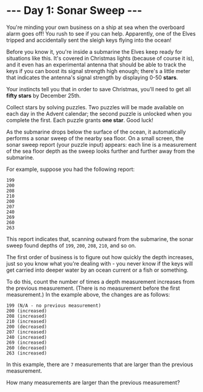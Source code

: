 --- Day 1: Sonar Sweep ---
==========================

You're minding your own business on a ship at sea when the overboard alarm goes off! 
You rush to see if you can help. 
Apparently, one of the Elves tripped and accidentally sent the sleigh keys flying into the ocean!

Before you know it, you're inside a submarine the Elves keep ready for situations like this. 
It's covered in Christmas lights (because of course it is), 
and it even has an experimental antenna that should be able to track the keys 
if you can boost its signal strength high enough; 
there's a little meter that indicates the antenna's signal strength by displaying 0-50 **stars**.

Your instincts tell you that in order to save Christmas, 
you'll need to get all **fifty stars** by December 25th.

Collect stars by solving puzzles. 
Two puzzles will be made available on each day in the Advent calendar; 
the second puzzle is unlocked when you complete the first. Each puzzle grants **one star**. 
Good luck!

As the submarine drops below the surface of the ocean, 
it automatically performs a sonar sweep of the nearby sea floor. 
On a small screen, the sonar sweep report (your puzzle input) appears: 
each line is a measurement of the sea floor depth as the sweep looks further and further away from the submarine.

For example, suppose you had the following report:
```
199
200
208
210
200
207
240
269
260
263
```
This report indicates that, scanning outward from the submarine, 
the sonar sweep found depths of `199`, `200`, `208`, `210`, and so on.

The first order of business is to figure out how quickly the depth increases, 
just so you know what you're dealing with - 
you never know if the keys will get carried into deeper water by an ocean current or a fish or something.

To do this, count the number of times a depth measurement increases from the previous measurement. 
(There is no measurement before the first measurement.) In the example above, the changes are as follows:
```
199 (N/A - no previous measurement)
200 (increased)
208 (increased)
210 (increased)
200 (decreased)
207 (increased)
240 (increased)
269 (increased)
260 (decreased)
263 (increased)
```
In this example, there are `7` measurements that are larger than the previous measurement.

How many measurements are larger than the previous measurement?
